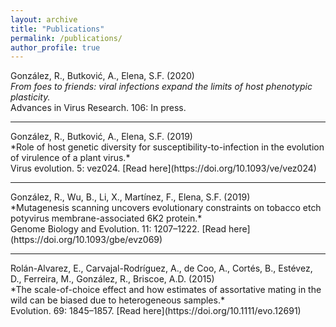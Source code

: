 ```yaml
---
layout: archive
title: "Publications"
permalink: /publications/
author_profile: true
---
```


González, R., Butković, A., Elena, S.F. (2020)<br/>
*From foes to friends: viral infections expand the limits of host phenotypic plasticity.*<br/>
Advances in Virus Research. 106: In press.
<hr/>
González, R., Butković, A., Elena, S.F. (2019)<br/>
*Role of host genetic diversity for susceptibility-to-infection in the evolution of virulence of a plant virus.*<br/> 
Virus evolution. 5: vez024. 
[Read here](https://doi.org/10.1093/ve/vez024)
<hr/>
González, R., Wu, B., Li, X., Martínez, F., Elena, S.F. (2019)<br/> 
*Mutagenesis scanning uncovers evolutionary constraints on tobacco etch potyvirus membrane-associated 6K2 protein.*<br/> 
Genome Biology and Evolution. 11: 1207–1222. 
[Read here](https://doi.org/10.1093/gbe/evz069)
<hr/>
Rolán-Alvarez, E., Carvajal-Rodríguez, A., de Coo, A., Cortés, B., Estévez, D., Ferreira, M., González, R., Briscoe, A.D. (2015)<br/> 
*The scale-of-choice effect and how estimates of assortative mating in the wild can be biased due to heterogeneous samples.*<br/> 
Evolution. 69: 1845–1857. 
[Read here](https://doi.org/10.1111/evo.12691)
